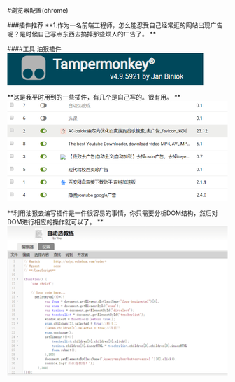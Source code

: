 #浏览器配置(chrome)

###插件推荐
 **1.作为一名前端工程师，怎么能忍受自己经常逛的网站出现广告呢？是时候自己写点东西去搞掉那些烦人的广告了。 **

####工具  油猴插件 ![Alt](./images/tampermonkey.png)


 **这是我平时用到的一些插件，有几个是自己写的。很有用。 **
![Alt](./images/20190317092331.png)


 **利用油猴去编写插件是一件很容易的事情，你只需要分析DOM结构，然后对DOM进行相应的操作就可以了。 **
![Alt](./images/20190317092422.png)

